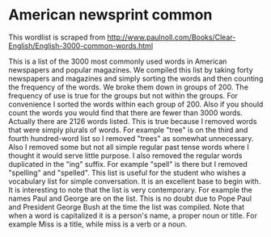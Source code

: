 # American newsprint common

This wordlist is scraped from http://www.paulnoll.com/Books/Clear-English/English-3000-common-words.html

This is a list of the 3000 most commonly used words in American newspapers and popular magazines. We compiled this list by taking forty newspapers and magazines and simply sorting the words and then counting the frequency of the words. We broke them down in groups of 200. The frequency of use is true for the groups but not within the groups. For convenience I sorted the words within each group of 200. Also if you should count the words you would find that there are fewer than 3000 words. Actually there are 2126 words listed. This is true because I removed words that were simply plurals of words. For example "tree" is on the third and fourth hundred-word list so I removed "trees" as somewhat unnecessary. Also I removed some but not all simple regular past tense words where I thought it would serve little purpose. I also removed the regular words duplicated in the "ing" suffix. For example "spell" is there but I removed "spelling" and "spelled". This list is useful for the student who wishes a vocabulary list for simple conversation. It is an excellent base to begin with. It is interesting to note that the list is very contemporary. For example the names Paul and George are on the list. This is no doubt due to Pope Paul and President George Bush at the time the list was compiled. Note that when a word is capitalized it is a person's name, a proper noun or title. For example Miss is a title, while miss is a verb or a noun.
